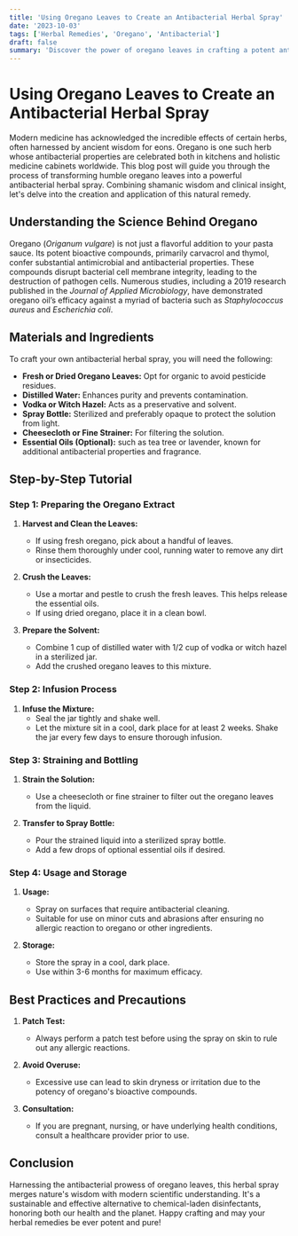 ```yaml
---
title: 'Using Oregano Leaves to Create an Antibacterial Herbal Spray'
date: '2023-10-03'
tags: ['Herbal Remedies', 'Oregano', 'Antibacterial']
draft: false
summary: 'Discover the power of oregano leaves in crafting a potent antibacterial herbal spray. Learn the science, the process, and the benefits of this natural remedy.'
---
```


# Using Oregano Leaves to Create an Antibacterial Herbal Spray

Modern medicine has acknowledged the incredible effects of certain herbs, often harnessed by ancient wisdom for eons. Oregano is one such herb whose antibacterial properties are celebrated both in kitchens and holistic medicine cabinets worldwide. This blog post will guide you through the process of transforming humble oregano leaves into a powerful antibacterial herbal spray. Combining shamanic wisdom and clinical insight, let's delve into the creation and application of this natural remedy.

## Understanding the Science Behind Oregano

Oregano (_Origanum vulgare_) is not just a flavorful addition to your pasta sauce. Its potent bioactive compounds, primarily carvacrol and thymol, confer substantial antimicrobial and antibacterial properties. These compounds disrupt bacterial cell membrane integrity, leading to the destruction of pathogen cells. Numerous studies, including a 2019 research published in the *Journal of Applied Microbiology*, have demonstrated oregano oil’s efficacy against a myriad of bacteria such as _Staphylococcus aureus_ and _Escherichia coli_.

## Materials and Ingredients

To craft your own antibacterial herbal spray, you will need the following:

- **Fresh or Dried Oregano Leaves:** Opt for organic to avoid pesticide residues.
- **Distilled Water:** Enhances purity and prevents contamination.
- **Vodka or Witch Hazel:** Acts as a preservative and solvent.
- **Spray Bottle:** Sterilized and preferably opaque to protect the solution from light.
- **Cheesecloth or Fine Strainer:** For filtering the solution.
- **Essential Oils (Optional):** such as tea tree or lavender, known for additional antibacterial properties and fragrance.

## Step-by-Step Tutorial

### Step 1: Preparing the Oregano Extract

1. **Harvest and Clean the Leaves:**
   - If using fresh oregano, pick about a handful of leaves.
   - Rinse them thoroughly under cool, running water to remove any dirt or insecticides.

2. **Crush the Leaves:**
   - Use a mortar and pestle to crush the fresh leaves. This helps release the essential oils.
   - If using dried oregano, place it in a clean bowl.

3. **Prepare the Solvent:**
   - Combine 1 cup of distilled water with 1/2 cup of vodka or witch hazel in a sterilized jar.
   - Add the crushed oregano leaves to this mixture.

### Step 2: Infusion Process

1. **Infuse the Mixture:**
   - Seal the jar tightly and shake well.
   - Let the mixture sit in a cool, dark place for at least 2 weeks. Shake the jar every few days to ensure thorough infusion.

### Step 3: Straining and Bottling

1. **Strain the Solution:**
   - Use a cheesecloth or fine strainer to filter out the oregano leaves from the liquid.

2. **Transfer to Spray Bottle:**
   - Pour the strained liquid into a sterilized spray bottle.
   - Add a few drops of optional essential oils if desired.

### Step 4: Usage and Storage

1. **Usage:**
   - Spray on surfaces that require antibacterial cleaning.
   - Suitable for use on minor cuts and abrasions after ensuring no allergic reaction to oregano or other ingredients.

2. **Storage:**
   - Store the spray in a cool, dark place.
   - Use within 3-6 months for maximum efficacy.

## Best Practices and Precautions

1. **Patch Test:**
   - Always perform a patch test before using the spray on skin to rule out any allergic reactions.

2. **Avoid Overuse:**
   - Excessive use can lead to skin dryness or irritation due to the potency of oregano's bioactive compounds.

3. **Consultation:**
   - If you are pregnant, nursing, or have underlying health conditions, consult a healthcare provider prior to use.

## Conclusion

Harnessing the antibacterial prowess of oregano leaves, this herbal spray merges nature's wisdom with modern scientific understanding. It's a sustainable and effective alternative to chemical-laden disinfectants, honoring both our health and the planet. Happy crafting and may your herbal remedies be ever potent and pure!